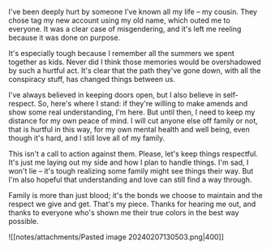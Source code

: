 

I've been deeply hurt by someone I've known all my life – my cousin. They chose tag my new account using my old name, which outed me to everyone. It was a clear case of misgendering, and it's left me reeling because it was done on purpose. 

It's especially tough because I remember all the summers we spent together as kids. Never did I think those memories would be overshadowed by such a hurtful act. It's clear that the path they've gone down, with all the conspiracy stuff, has changed things between us.

I've always believed in keeping doors open, but I also believe in self-respect. So, here's where I stand: if they're willing to make amends and show some real understanding, I'm here. But until then, I need to keep my distance for my own peace of mind. I will cut anyone else off family or not, that is hurtful in this way, for my own mental health and well being, even though it's hard, and l still love all of my family.

This isn't a call to action against them. Please, let's keep things respectful. It's just me laying out my side and how I plan to handle things. I'm sad, I won't lie – it's tough realizing some family might see things their way. But I'm also hopeful that understanding and love can still find a way through.

Family is more than just blood; it's the bonds we choose to maintain and the respect we give and get. That's my piece. Thanks for hearing me out, and thanks to everyone who's shown me their true colors in the best way possible.

![[notes/attachments/Pasted image 20240207130503.png|400]]

